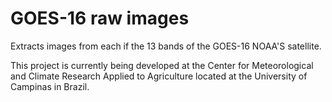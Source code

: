 # GOES-16 raw images
Extracts images from each if the 13 bands of the GOES-16 NOAA'S satellite.

This project is currently being developed at the Center for Meteorological and Climate Research Applied to Agriculture located at the University of Campinas in Brazil.
